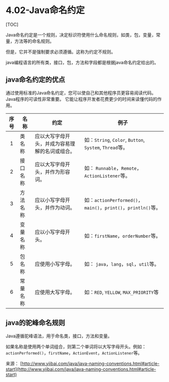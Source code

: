 # 4.02-Java命名约定

[TOC]

Java命名约定是一个规则，决定标识符使用什么命名规则，如类，包，变量，常量，方法等的命名规则。

但是，它并不是强制要求必须遵循。这称为约定不规则。

java编程语言的所有类，接口，包，方法和字段都是根据java命名约定给出的。

## java命名约定的优点

通过使用标准的Java命名约定，您可以使自己和其他程序员更容易阅读代码。Java程序的可读性非常重要。 它能让程序开发者花费更少的时间来读懂代码的作用。

|  序号  | 名称   | 约定                      | 例子                                       |
| :--: | ---- | ----------------------- | ---------------------------------------- |
|  1   | 类名称  | 应以大写字母开头，并成为容易理解的名词或组合。 | 如：`String`, `Color`, `Button`, `System`, `Thread`等。 |
|  2   | 接口名称 | 应以大写字母开头，并作为形容词。        | 如： `Runnable`，`Remote`，`ActionListener`等。 |
|  3   | 方法名称 | 应以小写字母开头，并作为动词。         | 如：`actionPerformed()`，`main()`，`print()`，`println()`等。 |
|  4   | 变量名称 | 应以小写字母开头。               | 如：`firstName`，`orderNumber`等。            |
|  5   | 包名称  | 应使用小写字母。                | 如： `java`，`lang`，`sql`，`util`等。          |
|  6   | 常量名称 | 应使用大写字母。                | 如：`RED`, `YELLOW`, `MAX_PRIORITY`等       |

## java的驼峰命名规则

Java遵循驼峰语法，用于命名类，接口，方法和变量。

如果名称是使用两个单词组合，则第二个单词将以大写字母开头。例如：`actionPerformed()`，`firstName`，`ActionEvent`，`ActionListener`等。

来源： [http://www.yiibai.com/java/java-naming-conventions.html#article-start](http://www.yiibai.com/java/java-naming-conventions.html#article-start)

